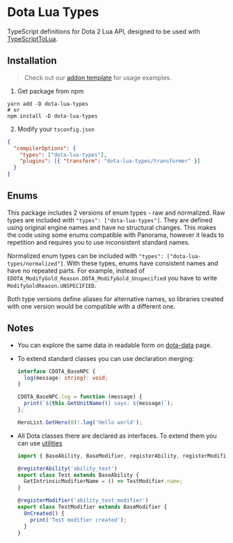 # Dota Lua Types

TypeScript definitions for Dota 2 Lua API, designed to be used with
[TypeScriptToLua](https://github.com/TypeScriptToLua/TypeScriptToLua).

## Installation

> Check out our [addon template](https://github.com/ModDota/TypeScriptAddonTemplate) for usage
> examples.

1. Get package from npm

```shell
yarn add -D dota-lua-types
# or
npm install -D dota-lua-types
```

2. Modify your `tsconfig.json`

```json
{
  "compilerOptions": {
    "types": ["dota-lua-types"],
    "plugins": [{ "transform": "dota-lua-types/transformer" }]
  }
}
```

## Enums

This package includes 2 versions of enum types - raw and normalized. Raw types are included with
`"types": ["dota-lua-types"]`. They are defined using original engine names and have no structural
changes. This makes the code using some enums compatible with Panorama, however it leads to
repetition and requires you to use inconsistent standard names.

Normalized enum types can be included with `"types": ["dota-lua-types/normalized"]`. With these
types, enums have consistent names and have no repeated parts. For example, instead of
`EDOTA_ModifyGold_Reason.DOTA_ModifyGold_Unspecified` you have to write
`ModifyGoldReason.UNSPECIFIED`.

Both type versions define aliases for alternative names, so libraries created with one version would
be compatible with a different one.

## Notes

- You can explore the same data in readable form on
  [dota-data](https://dota-data.netlify.com/vscripts/) page.

- To extend standard classes you can use declaration merging:

  ```ts
  interface CDOTA_BaseNPC {
    log(message: string): void;
  }

  CDOTA_BaseNPC.log = function (message) {
    print(`${this.GetUnitName()} says: ${message}`);
  };

  HeroList.GetHero(0)!.log('Hello world');
  ```

- All Dota classes there are declared as interfaces. To extend them you can use
  [utilities](https://gist.github.com/ark120202/f9ccd1076887664e8e8cb7e7d78fd7d1)

  ```ts
  import { BaseAbility, BaseModifier, registerAbility, registerModifier } from './utils';

  @registerAbility('ability_test')
  export class Test extends BaseAbility {
    GetIntrinsicModifierName = () => TestModifier.name;
  }

  @registerModifier('ability_test_modifier')
  export class TestModifier extends BaseModifier {
    OnCreated() {
      print('Test modifier created');
    }
  }
  ```
